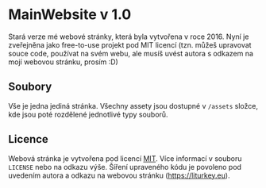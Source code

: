 # MainWebsite v 1.0
Stará verze mé webové stránky, která byla vytvořena v roce 2016. Nyní je zveřejněna jako free-to-use projekt pod MIT licencí (tzn. můžeš upravovat souce code, používat na svém webu, ale musíš uvést autora s odkazem na mojí webovou stránku, prosím :D)

## Soubory
Vše je jedna jediná stránka. Všechny assety jsou dostupné v `/assets` složce, kde jsou poté rozdělené jednotlivé typy souborů.

## Licence
Webová stránka je vytvořena pod licencí [MIT](https://choosealicense.com/licenses/mit/). Více informací v souboru `LICENSE` nebo na odkazu výše. Šíření upraveného kódu je povoleno pod uvedením autora a odkazu na webovou stránku (https://liturkey.eu).
